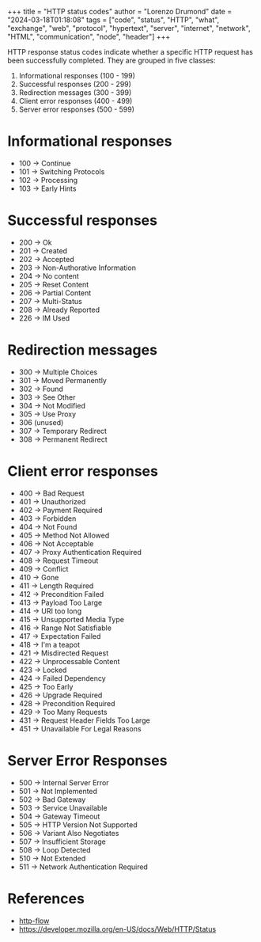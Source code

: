 +++
title = "HTTP status codes"
author = "Lorenzo Drumond"
date = "2024-03-18T01:18:08"
tags = ["code",  "status",  "HTTP",  "what",  "exchange",  "web",  "protocol",  "hypertext",  "server",  "internet",  "network",  "HTML",  "communication",  "node",  "header"]
+++


HTTP response status codes indicate whether a specific HTTP request has been successfully completed. They are grouped in five classes:

1. Informational responses (100 - 199)
2. Successful responses (200 - 299)
3. Redirection messages (300 - 399)
4. Client error responses (400 - 499)
5. Server error responses (500 - 599)

# Informational responses

- 100 -> Continue
- 101 -> Switching Protocols
- 102 -> Processing
- 103 -> Early Hints

# Successful responses

- 200 -> Ok
- 201 -> Created
- 202 -> Accepted
- 203 -> Non-Authorative Information
- 204 -> No content
- 205 -> Reset Content
- 206 -> Partial Content
- 207 -> Multi-Status
- 208 -> Already Reported
- 226 -> IM Used

# Redirection messages

- 300 -> Multiple Choices
- 301 -> Moved Permanently
- 302 -> Found
- 303 -> See Other
- 304 -> Not Modified
- 305 -> Use Proxy
- 306 (unused)
- 307 -> Temporary Redirect
- 308 -> Permanent Redirect

# Client error responses

- 400 -> Bad Request
- 401 -> Unauthorized
- 402 -> Payment Required
- 403 -> Forbidden
- 404 -> Not Found
- 405 -> Method Not Allowed
- 406 -> Not Acceptable
- 407 -> Proxy Authentication Required
- 408 -> Request Timeout
- 409 -> Conflict
- 410 -> Gone
- 411 -> Length Required
- 412 -> Precondition Failed
- 413 -> Payload Too Large
- 414 -> URI too long
- 415 -> Unsupported Media Type
- 416 -> Range Not Satisfiable
- 417 -> Expectation Failed
- 418 -> I'm a teapot
- 421 -> Misdirected Request
- 422 -> Unprocessable Content
- 423 -> Locked
- 424 -> Failed Dependency
- 425 -> Too Early
- 426 -> Upgrade Required
- 428 -> Precondition Required
- 429 -> Too Many Requests
- 431 -> Request Header Fields Too Large
- 451 -> Unavailable For Legal Reasons

# Server Error Responses

- 500 -> Internal Server Error
- 501 -> Not Implemented
- 502 -> Bad Gateway
- 503 -> Service Unavailable
- 504 -> Gateway Timeout
- 505 -> HTTP Version Not Supported
- 506 -> Variant Also Negotiates
- 507 -> Insufficient Storage
- 508 -> Loop Detected
- 510 -> Not Extended
- 511 -> Network Authentication Required


# References
- [http-flow](/wiki/http-flow/)
- https://developer.mozilla.org/en-US/docs/Web/HTTP/Status
